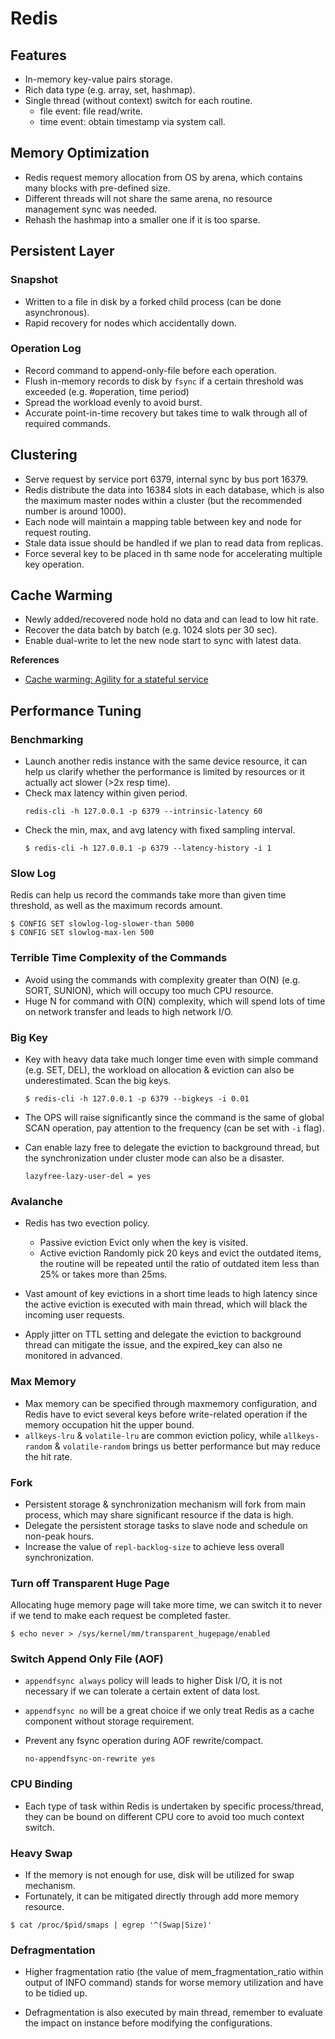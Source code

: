 # Redis

## Features
- In-memory key-value pairs storage.
- Rich data type (e.g. array, set, hashmap).
- Single thread (without context) switch for each routine.
  - file event: file read/write.
  - time event: obtain timestamp via system call.

## Memory Optimization
- Redis request memory allocation from OS by arena, which contains many blocks with pre-defined size.
- Different threads will not share the same arena, no resource management sync was needed.
- Rehash the hashmap into a smaller one if it is too sparse.

## Persistent Layer
### Snapshot
  - Written to a file in disk by a forked child process (can be done asynchronous).
  - Rapid recovery for nodes which accidentally down.
### Operation Log
  - Record command to append-only-file before each operation.
  - Flush in-memory records to disk by `fsync` if a certain threshold was exceeded (e.g. #operation, time period)
  - Spread the workload evenly to avoid burst.
  - Accurate point-in-time recovery but takes time to walk through all of required commands.

## Clustering
- Serve request by service port 6379, internal sync by bus port 16379.
- Redis distribute the data into 16384 slots in each database, which is also the maximum master nodes within a cluster (but the recommended number is around 1000).
- Each node will maintain a mapping table between key and node for request routing.
- Stale data issue should be handled if we plan to read data from replicas.
- Force several key to be placed in th same node for accelerating multiple key operation.

## Cache Warming
- Newly added/recovered node hold no data and can lead to low hit rate.
- Recover the data batch by batch (e.g. 1024 slots per 30 sec).
- Enable dual-write to let the new node start to sync with latest data.

**References**
- [Cache warming: Agility for a stateful service](https://netflixtechblog.com/cache-warming-agility-for-a-stateful-service-2d3b1da82642)

## Performance Tuning

### Benchmarking
- Launch another redis instance with the same device resource, it can help us clarify whether the performance is limited by resources or it actually act slower (>2x resp time).
- Check max latency within given period.
    ```
    redis-cli -h 127.0.0.1 -p 6379 --intrinsic-latency 60
    ```
- Check the min, max, and avg latency with fixed sampling interval.
    ```
    $ redis-cli -h 127.0.0.1 -p 6379 --latency-history -i 1
    ```

### Slow Log
Redis can help us record the commands take more than given time threshold, as well as the maximum records amount.
```
$ CONFIG SET slowlog-log-slower-than 5000
$ CONFIG SET slowlog-max-len 500
```

### Terrible Time Complexity of the Commands
- Avoid using the commands with complexity greater than O(N) (e.g. SORT, SUNION), which will occupy too much CPU resource.
- Huge N for command with O(N) complexity, which will spend lots of time on network transfer and leads to high network I/O.

### Big Key
- Key with heavy data take much longer time even with simple command (e.g. SET, DEL), the workload on allocation & eviction can also be underestimated.
Scan the big keys.
    ```
    $ redis-cli -h 127.0.0.1 -p 6379 --bigkeys -i 0.01
    ```

- The OPS will raise significantly since the command is the same of global SCAN operation, pay attention to the frequency (can be set with `-i` flag).

- Can enable lazy free to delegate the eviction to background thread, but the synchronization under cluster mode can also be a disaster.
    ```
    lazyfree-lazy-user-del = yes
    ```

### Avalanche
- Redis has two evection policy.
    - Passive eviction Evict only when the key is visited.
    - Active eviction Randomly pick 20 keys and evict the outdated items, the routine will be repeated until the ratio of outdated item less than 25% or takes more than 25ms.

- Vast amount of key evictions in a short time leads to high latency since the active eviction is executed with main thread, which will black the incoming user requests.

- Apply jitter on TTL setting and delegate the eviction to background thread can mitigate the issue, and the expired_key can also ne monitored in advanced.

### Max Memory
- Max memory can be specified through maxmemory configuration, and Redis have to evict several keys before write-related operation if the memory occupation hit the upper bound.
- `allkeys-lru` & `volatile-lru` are common eviction policy, while `allkeys-random` & `volatile-random` brings us better performance but may reduce the hit rate.

### Fork
- Persistent storage & synchronization mechanism will fork from main process, which may share significant resource if the data is high.
- Delegate the persistent storage tasks to slave node and schedule on non-peak hours.
- Increase the value of `repl-backlog-size` to achieve less overall synchronization.

### Turn off Transparent Huge Page
Allocating huge memory page will take more time, we can switch it to never if we tend to make each request be completed faster.
```
$ echo never > /sys/kernel/mm/transparent_hugepage/enabled
```

### Switch Append Only File (AOF)
- `appendfsync always` policy will leads to higher Disk I/O, it is not necessary if we can tolerate a certain extent of data lost.

- `appendfsync no` will be a great choice if we only treat Redis as a cache component without storage requirement.

- Prevent any fsync operation during AOF rewrite/compact.
    ```
    no-appendfsync-on-rewrite yes
    ```

### CPU Binding
- Each type of task within Redis is undertaken by specific process/thread, they can be bound on different CPU core to avoid too much context switch.

### Heavy Swap
- If the memory is not enough for use, disk will be utilized for swap mechanism.
- Fortunately, it can be mitigated directly through add more memory resource.
```
$ cat /proc/$pid/smaps | egrep '^(Swap|Size)'
```

### Defragmentation
- Higher fragmentation ratio (the value of mem_fragmentation_ratio within output of INFO command) stands for worse memory utilization and have to be tidied up.

- Defragmentation is also executed by main thread, remember to evaluate the impact on instance before modifying the configurations.